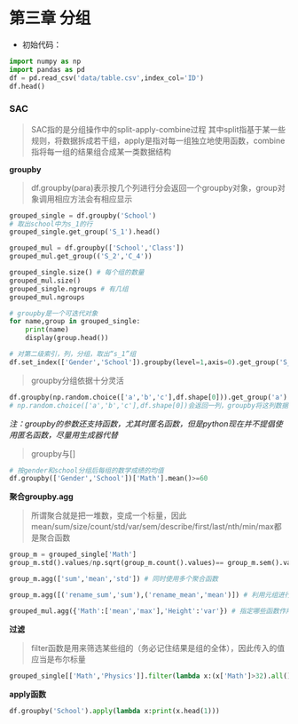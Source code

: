 # 第三章 分组

+ 初始代码：
```python
import numpy as np
import pandas as pd
df = pd.read_csv('data/table.csv',index_col='ID')
df.head()
```
### SAC
> SAC指的是分组操作中的split-apply-combine过程
其中split指基于某一些规则，将数据拆成若干组，apply是指对每一组独立地使用函数，combine指将每一组的结果组合成某一类数据结构

**groupby**
> df.groupby(para)表示按几个列进行分会返回一个groupby对象，group对象调用相应方法会有相应显示
```python
grouped_single = df.groupby('School')
# 取出school中为s_1的行 
grouped_single.get_group('S_1').head()

grouped_mul = df.groupby(['School','Class'])
grouped_mul.get_group(('S_2','C_4'))
```
```python
grouped_single.size() # 每个组的数量
grouped_mul.size() 
grouped_single.ngroups # 有几组
grouped_mul.ngroups
```
```python
# groupby是一个可迭代对象
for name,group in grouped_single:
    print(name)
    display(group.head())
```
```python
# 对第二级索引，列，分组，取出“s_1”组
df.set_index(['Gender','School']).groupby(level=1,axis=0).get_group('S_1').head()
```
> groupby分组依据十分灵活
```python
df.groupby(np.random.choice(['a','b','c'],df.shape[0])).get_group('a').head()
# np.random.choice(['a','b','c'],df.shape[0])会返回一列，groupby将这列数据与index对应，但是不将这列新加入数据，分组时按找这‘不可见’的一列数据分组
```
*注：groupby的参数还支持函数，尤其时匿名函数，但是python现在并不提倡使用匿名函数，尽量用生成器代替*
> groupby与[]
```python
# 按gender和school分组后每组的数学成绩的均值
df.groupby(['Gender','School'])['Math'].mean()>=60
```

**聚合groupby.agg**
> 所谓聚合就是把一堆数，变成一个标量，因此mean/sum/size/count/std/var/sem/describe/first/last/nth/min/max都是聚合函数
```python
group_m = grouped_single['Math']
group_m.std().values/np.sqrt(group_m.count().values)== group_m.sem().values

group_m.agg(['sum','mean','std']) # 同时使用多个聚合函数

group_m.agg([('rename_sum','sum'),('rename_mean','mean')]) # 利用元组进行重命名

grouped_mul.agg({'Math':['mean','max'],'Height':'var'}) # 指定哪些函数作用哪些列
```
**过滤**
> filter函数是用来筛选某些组的（务必记住结果是组的全体），因此传入的值应当是布尔标量
```python
grouped_single[['Math','Physics']].filter(lambda x:(x['Math']>32).all()).head()
```
**apply函数**
```python
df.groupby('School').apply(lambda x:print(x.head(1)))
```


